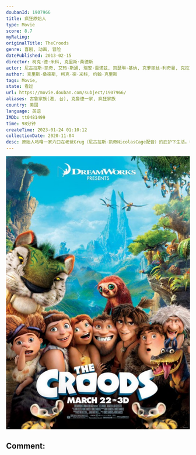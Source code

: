 ```yaml
---
doubanId: 1907966
title: 疯狂原始人
type: Movie
score: 8.7
myRating: 
originalTitle: TheCroods
genre: 喜剧, 动画, 冒险
datePublished: 2013-02-15
director: 柯克·德·米科, 克里斯·桑德斯
actor: 尼古拉斯·凯奇, 艾玛·斯通, 瑞安·雷诺兹, 凯瑟琳·基纳, 克萝丽丝·利奇曼, 克拉克·杜克, 克里斯·桑德斯, 兰迪·汤姆, 梁家辉, 范晓萱
author: 克里斯·桑德斯, 柯克·德·米科, 约翰·克里斯
tags: Movie, 
state: 看过
url: https://movie.douban.com/subject/1907966/
aliases: 古鲁家族(港, 台), 克鲁德一家, 疯狂家族
country: 美国
language: 英语
IMDb: tt0481499
time: 98分钟
createTime: 2023-01-24 01:10:12
collectionDate: 2020-11-04
desc: 原始人咕噜一家六口在老爸Grug（尼古拉斯·凯奇NicolasCage配音）的庇护下生活。每天抢夺鸵鸟蛋为食，躲避野兽的追击，每晚听老爸叙述同一个故事，在山洞里过着一成不变的生活。大女儿Eep（...
---
```


![image](assets/p1867084027.jpg)

Comment: 
---

